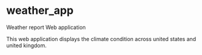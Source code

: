 # weather_app
Weather report Web application

This web application displays the climate condition across united states and united kingdom.
